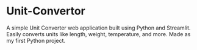 # Unit-Convertor
A simple Unit Converter web application built using Python and Streamlit. Easily converts units like length, weight, temperature, and more. Made as my first Python project.
